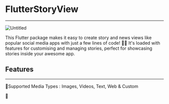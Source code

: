 # FlutterStoryView

---

![Untitled](FlutterStoryView%20eb9740ee4f394a8a9f7d460f17be5f01/Untitled.png)

This Flutter package makes it easy to create story and news views like popular social media apps with just a few lines of code! 📱✨ It's loaded with features for customising and managing stories, perfect for showcasing stories inside your awesome app.

## Features

---

🔹Supported Media Types : Images, Videos, Text, Web & Custom

🔹